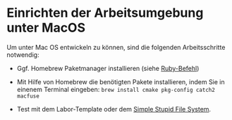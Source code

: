 # Einrichten der Arbeitsumgebung unter MacOS

Um unter Mac OS entwickeln zu können, sind die folgenden Arbeitsschritte notwendig:

* Ggf. Homebrew Paketmanager installieren (siehe [Ruby-Befehl](https://brew.sh/index_de.html))

* Mit Hilfe von Homebrew die benötigten Pakete installieren, indem Sie in einenem Terminal eingeben: `brew install cmake pkg-config catch2 macfuse`

* Test mit dem Labor-Template oder dem [Simple Stupid File System](https://github.com/MaaSTaaR/SSFS).
